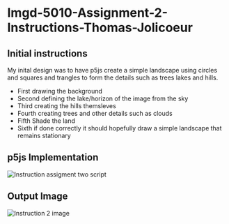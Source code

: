 # Imgd-5010-Assignment-2-Instructions-Thomas-Jolicoeur

## Initial instructions
My inital design was to have p5js create a simple landscape using circles and squares and trangles to form the details such as trees lakes and hills.

- First drawing the background 
- Second defining the lake/horizon of the image from the sky
- Third creating the hills themsleves
- Fourth creating trees and other details such as clouds
- Fifth Shade the land
- Sixth if done correctly it should hopefully draw a simple landscape that remains stationary

## p5js Implementation


![Instruction assigment two script](https://github.com/user-attachments/assets/2c11cd9e-b302-4d7e-b0a8-2c82f0cbe170)


## Output Image

![Instruction 2 image](https://github.com/user-attachments/assets/729e056a-9bde-40b2-823e-0a5d6224aede)
